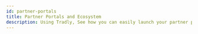 ```yaml
---
id: partner-portals
title: Partner Portals and Ecosystem
description: Using Tradly, See how you can easily launch your partner portal and ecoystems under your brand
---
```


